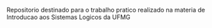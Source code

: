 Repositorio destinado para o trabalho pratico realizado na materia de Introducao aos Sistemas Logicos da UFMG
